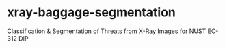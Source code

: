 # xray-baggage-segmentation
Classification &amp; Segmentation of Threats from X-Ray Images for NUST EC-312 DIP
